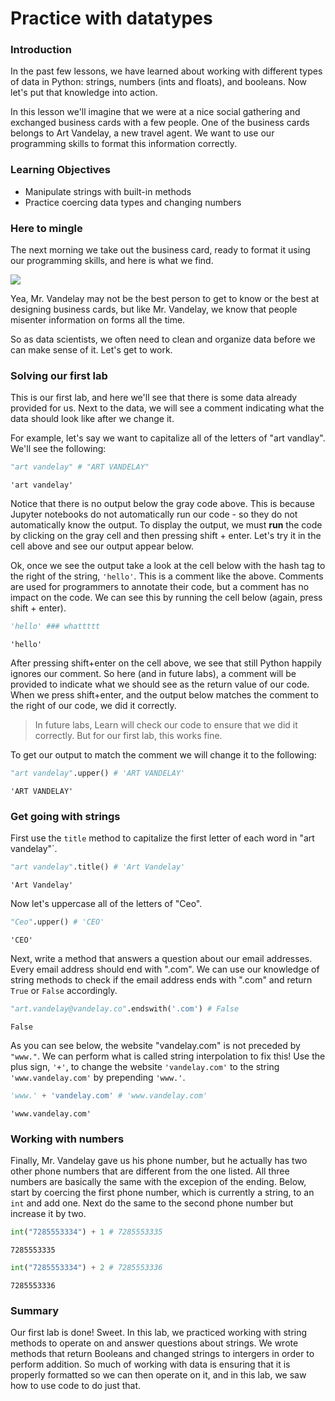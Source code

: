 
# Practice with datatypes

### Introduction

In the past few lessons, we have learned about working with different types of data in Python: strings, numbers (ints and floats), and booleans.  Now let's put that knowledge into action.

In this lesson we'll imagine that we were at a nice social gathering and exchanged business cards with a few people.  One of the business cards belongs to Art Vandelay, a new travel agent. We want to use our programming skills to format this information correctly. 

### Learning Objectives
* Manipulate strings with built-in methods
* Practice coercing data types and changing numbers

### Here to mingle 

The next morning we take out the business card, ready to format it using our programming skills, and here is what we find.

![](https://learn-verified.s3.amazonaws.com/data-science-assets/biz-card-mistakes.jpg)

Yea, Mr. Vandelay may not be the best person to get to know or the best at designing business cards, but like Mr. Vandelay, we know that people misenter information on forms all the time.

So as data scientists, we often need to clean and organize data before we can make sense of it.  Let's get to work. 

### Solving our first lab

This is our first lab, and here we'll see that there is some data already provided for us.  Next to the data, we will see a comment indicating what the data should look like after we change it.  

For example, let's say we want to capitalize all of the letters of "art vandlay".  We'll see the following:


```python
"art vandelay" # "ART VANDELAY"
```




    'art vandelay'



Notice that there is no output below the gray code above.  This is because Jupyter notebooks do not automatically run our code - so they do not automatically know the output.  To display the output, we must **run** the code by clicking on the gray cell and then pressing shift + enter.  Let's try it in the cell above and see our output appear below.

Ok, once we see the output take a look at the cell below with the hash tag to the right of the string, `'hello'`.  This is a comment like the above.  Comments are used for programmers to annotate their code, but a comment has no impact on the code.  We can see this by running the cell below (again, press shift + enter).


```python
'hello' ### whattttt
```




    'hello'



After pressing shift+enter on the cell above, we see that still Python happily ignores our comment. So here (and in future labs), a comment will be provided to indicate what we should see as the return value of our code. When we press shift+enter, and the output below matches the comment to the right of our code, we did it correctly.

> In future labs, Learn will check our code to ensure that we did it correctly.  But for our first lab, this works fine.

To get our output to match the comment we will change it to the following:


```python
"art vandelay".upper() # 'ART VANDELAY'
```




    'ART VANDELAY'



### Get going with strings

First use the `title` method to capitalize the first letter of each word in "art vandelay"`.


```python
"art vandelay".title() # 'Art Vandelay'
```




    'Art Vandelay'



Now let's uppercase all of the letters of "Ceo".


```python
"Ceo".upper() # 'CEO'
```




    'CEO'



Next, write a method that answers a question about our email addresses.  Every email address should end with ".com".  We can use our knowledge of string methods to check if the email address ends with ".com" and return `True` or `False` accordingly. 


```python
"art.vandelay@vandelay.co".endswith('.com') # False
```




    False



As you can see below, the website "vandelay.com" is not preceded by `"www."`. We can perform what is called string interpolation to fix this! Use the plus sign, `'+'`, to change the website `'vandelay.com'` to the string `'www.vandelay.com'` by prepending `'www.'`.


```python
'www.' + 'vandelay.com' # 'www.vandelay.com'
```




    'www.vandelay.com'



### Working with numbers

Finally, Mr. Vandelay gave us his phone number, but he actually has two other phone numbers that are different from the one listed.  All three numbers are basically the same with the excepion of the ending. Below, start by coercing the first phone number, which is currently a string, to an `int` and add one. Next do the same to the second phone number but increase it by two.


```python
int("7285553334") + 1 # 7285553335
```




    7285553335




```python
int("7285553334") + 2 # 7285553336
```




    7285553336



### Summary

Our first lab is done! Sweet. In this lab, we practiced working with string methods to operate on and answer questions about strings. We wrote methods that return Booleans and changed strings to intergers in order to perform addition. So much of working with data is ensuring that it is properly formatted so we can then operate on it, and in this lab, we saw how to use code to do just that.
